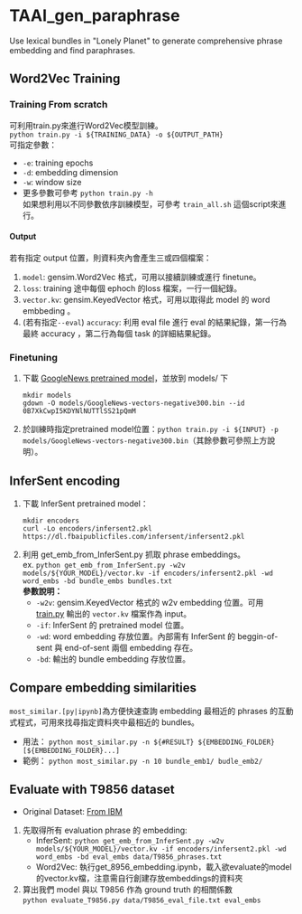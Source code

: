 # TAAI_gen_paraphrase
Use lexical bundles in "Lonely Planet" to generate comprehensive phrase embedding and find paraphrases.

## Word2Vec Training

### Training From scratch
可利用train.py來進行Word2Vec模型訓練。  
`python train.py -i ${TRAINING_DATA} -o ${OUTPUT_PATH}`  
可指定參數：  
 + `-e`: training epochs  
 + `-d`: embedding dimension  
 + `-w`: window size
 + 更多參數可參考 `python train.py -h`  
如果想利用以不同參數依序訓練模型，可參考 `train_all.sh` 這個script來進行。   

#### Output 
若有指定 output 位置，則資料夾內會產生三或四個檔案：  
1. `model`: gensim.Word2Vec 格式，可用以接續訓練或進行 finetune。
2. `loss`: training 途中每個 ephoch 的loss 檔案，一行一個紀錄。
3. `vector.kv`: gensim.KeyedVector 格式，可用以取得此 model 的 word embbeding 。
4. (若有指定`--eval`) `accuracy`: 利用 eval file 進行 eval 的結果紀錄，第一行為最終 accuracy ，第二行為每個 task 的詳細結果紀錄。

### Finetuning 
 1. 下載 [GoogleNews pretrained model](https://drive.google.com/file/d/0B7XkCwpI5KDYNlNUTTlSS21pQmM/edit?usp=sharing)，並放到 models/ 下  
    ```
    mkdir models
    gdown -O models/GoogleNews-vectors-negative300.bin --id 0B7XkCwpI5KDYNlNUTTlSS21pQmM
    ```
 2. 於訓練時指定pretrained model位置：`python train.py -i ${INPUT} -p models/GoogleNews-vectors-negative300.bin`（其餘參數可參照上方說明）。  

## InferSent encoding
1. 下載 InferSent pretrained model：  
   ```
   mkdir encoders
   curl -Lo encoders/infersent2.pkl https://dl.fbaipublicfiles.com/infersent/infersent2.pkl
   ```
2. 利用 get_emb_from_InferSent.py 抓取 phrase embeddings。  
   ex. `python get_emb_from_InferSent.py -w2v models/${YOUR_MODEL}/vector.kv -if encoders/infersent2.pkl -wd word_embs -bd bundle_embs bundles.txt`  
   **參數說明：**  
    + `-w2v`: gensim.KeyedVector 格式的 w2v embedding 位置。可用 [train.py](#Training) 輸出的 `vector.kv` 檔案作為 input。
    + `-if`: InferSent 的 pretrained model 位置。
    + `-wd`: word embedding 存放位置。內部需有 InferSent 的 beggin-of-sent 與 end-of-sent 兩個 embedding 存在。
    + `-bd`: 輸出的 bundle embedding 存放位置。

## Compare embedding similarities
`most_similar.[py|ipynb]`為方便快速查詢 embedding 最相近的 phrases 的互動式程式，可用來找尋指定資料夾中最相近的 bundles。  
 + 用法： `python most_similar.py -n ${#RESULT} ${EMBEDDING_FOLDER} [${EMBEDDING_FOLDER}...]`  
 + 範例： `python most_similar.py -n 10 bundle_emb1/ budle_emb2/`  

## Evaluate with T9856 dataset
* Original Dataset: [From IBM](https://www.research.ibm.com/haifa/dept/vst/debating_data.shtml)  

1. 先取得所有 evaluation phrase 的 embedding:  
   + InferSent: `python get_emb_from_InferSent.py -w2v models/${YOUR_MODEL}/vector.kv -if encoders/infersent2.pkl -wd word_embs -bd eval_embs data/T9856_phrases.txt`
   + Word2Vec: 執行get_8956_embedding.ipynb，載入欲evaluate的model的vector.kv檔，注意需自行創建存放embeddings的資料夾
2. 算出我們 model 與以 T9856 作為 ground truth 的相關係數  
   `python evaluate_T9856.py data/T9856_eval_file.txt eval_embs`
